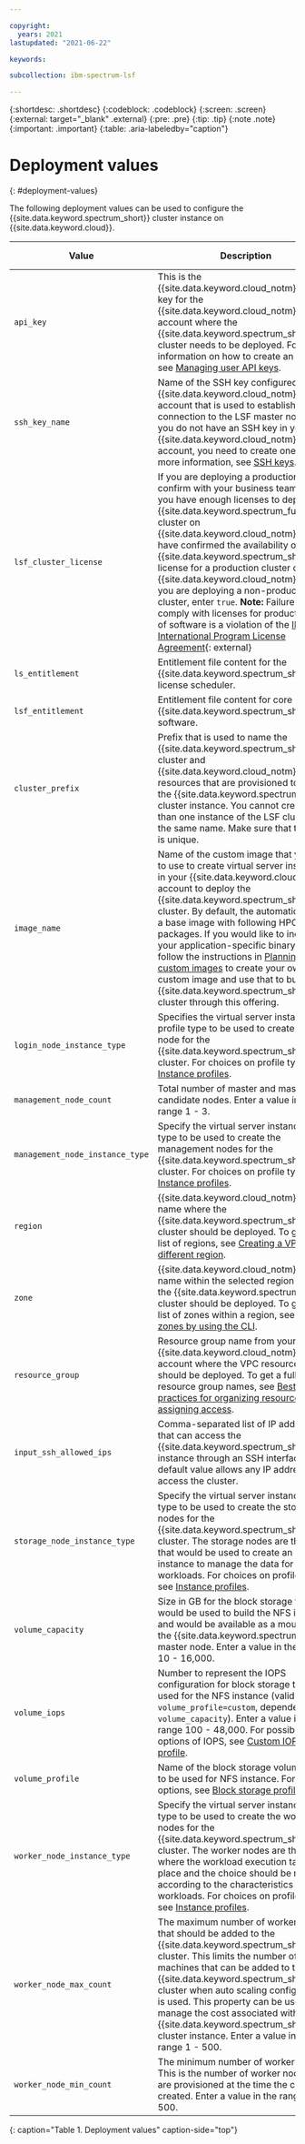 ```yaml
---

copyright:
  years: 2021
lastupdated: "2021-06-22"

keywords: 

subcollection: ibm-spectrum-lsf

---
```


{:shortdesc: .shortdesc}
{:codeblock: .codeblock}
{:screen: .screen}
{:external: target="_blank" .external}
{:pre: .pre}
{:tip: .tip}
{:note .note}
{:important: .important}
{:table: .aria-labeledby="caption"}

# Deployment values
{: #deployment-values}

The following deployment values can be used to configure the {{site.data.keyword.spectrum_short}} cluster instance on {{site.data.keyword.cloud}}.

| Value | Description | Is it required? | Default value |
| ----- | ----------- | --------------- | ------------ |
| `api_key` | This is the {{site.data.keyword.cloud_notm}} API key for the {{site.data.keyword.cloud_notm}} account where the {{site.data.keyword.spectrum_short}} cluster needs to be deployed. For more information on how to create an API key, see [Managing user API keys](/docs/account?topic=account-userapikey). | Yes | None |
| `ssh_key_name` | Name of the SSH key configured in your {{site.data.keyword.cloud_notm}} account that is used to establish a connection to the LSF master node. If you do not have an SSH key in your {{site.data.keyword.cloud_notm}} account, you need to create one. For more information, see [SSH keys](/docs/vpc?topic=vpc-ssh-keys). | Yes | None |
| `lsf_cluster_license` | If you are deploying a production cluster, confirm with your business team that you have enough licenses to deploy the {{site.data.keyword.spectrum_full_notm}} cluster on {{site.data.keyword.cloud_notm}}. If you have confirmed the availability of the {{site.data.keyword.spectrum_short}} license for a production cluster on {{site.data.keyword.cloud_notm}} or if you are deploying a non-production cluster, enter `true`. **Note:** Failure to comply with licenses for production use of software is a violation of the [IBM International Program License Agreement](https://www.ibm.com/software/passportadvantage/programlicense.html){: external} | Yes | None |
| `ls_entitlement` | Entitlement file content for the {{site.data.keyword.spectrum_short}} license scheduler. | No | LS_Standard 10.1 () () () () 18b1928f13939bd17bf25e09a2dd8459f238028f |
| `lsf_entitlement` | Entitlement file content for core {{site.data.keyword.spectrum_short}} software. | No | LSF_Standard 10.1 () () () pa 3f08e215230ffe4608213630cd5ef1d8c9b4dfea | 
| `cluster_prefix` | Prefix that is used to name the {{site.data.keyword.spectrum_short}} cluster and {{site.data.keyword.cloud_notm}} resources that are provisioned to build the {{site.data.keyword.spectrum_short}} cluster instance. You cannot create more than one instance of the LSF cluster with the same name. Make sure that the name is unique. | No | `spectrum-lsf` |
| `image_name` | Name of the custom image that you want to use to create virtual server instances in your {{site.data.keyword.cloud_notm}} account to deploy the {{site.data.keyword.spectrum_short}} cluster. By default, the automation uses a base image with following HPC-related packages. If you would like to include your application-specific binary files, follow the instructions in [Planning for custom images](/docs/vpc?topic=vpc-planning-custom-images) to create your own custom image and use that to build the {{site.data.keyword.spectrum_short}} cluster through this offering. | No | `ibm_cloud_spectrum_lsf_XXX` |
| `login_node_instance_type` | Specifies the virtual server instance profile type to be used to create the login node for the {{site.data.keyword.spectrum_short}} cluster. For choices on profile types, see [Instance profiles](/docs/vpc?topic=vpc-profiles). | No | bx2-2x8 |
| `management_node_count` | Total number of master and master candidate nodes. Enter a value in the range 1 - 3.| No | 2 |
| `management_node_instance_type` | Specify the virtual server instance profile type to be used to create the management nodes for the {{site.data.keyword.spectrum_short}} cluster. For choices on profile types, see [Instance profiles](/docs/vpc?topic=vpc-profiles). | No | bx2-4x16 |
| `region` | {{site.data.keyword.cloud_notm}} region name where the {{site.data.keyword.spectrum_short}} cluster should be deployed. To get a full list of regions, see [Creating a VPC in a different region](/docs/vpc?topic=vpc-creating-a-vpc-in-a-different-region). | No | `us-south` |
| `zone` | {{site.data.keyword.cloud_notm}} zone name within the selected region where the {{site.data.keyword.spectrum_short}} cluster should be deployed. To get a full list of zones within a region, see [Get zones by using the CLI](/docs/vpc?topic=vpc-creating-a-vpc-in-a-different-region#get-zones-using-the-cli). | No | `us-south-3` |
| `resource_group` | Resource group name from your {{site.data.keyword.cloud_notm}} account where the VPC resources should be deployed. To get a full list of resource group names, see [Best practices for organizing resources and assigning access](/docs/account?topic=account-account_setup). | No | Default |
| `input_ssh_allowed_ips` | Comma-separated list of IP addresses that can access the {{site.data.keyword.spectrum_short}} instance through an SSH interface. The default value allows any IP address to access the cluster. | No | 0.0.0.0/0 |
| `storage_node_instance_type` | Specify the virtual server instance profile type to be used to create the storage nodes for the {{site.data.keyword.spectrum_short}} cluster. The storage nodes are the ones that would be used to create an NFS instance to manage the data for HPC workloads. For choices on profile types, see [Instance profiles](/docs/vpc?topic=vpc-profiles). | No | bx2-2x8 |
| `volume_capacity` | Size in GB for the block storage that would be used to build the NFS instance and would be available as a mount on the {{site.data.keyword.spectrum_short}} master node. Enter a value in the range 10 - 16,000. | No | 100 GB |
| `volume_iops` | Number to represent the IOPS configuration for block storage to be used for the NFS instance (valid only for `volume_profile=custom`, dependent on `volume_capacity`). Enter a value in the range 100 - 48,000. For possible options of IOPS, see [Custom IOPS profile](/docs/vpc?topic=vpc-block-storage-profiles#custom). | No | 300 |
| `volume_profile` | Name of the block storage volume type to be used for NFS instance. For possible options, see [Block storage profiles](/docs/vpc?topic=vpc-block-storage-profiles). | No | `general_purpose` |
| `worker_node_instance_type` | Specify the virtual server instance profile type to be used to create the worker nodes for the {{site.data.keyword.spectrum_short}} cluster. The worker nodes are the ones where the workload execution takes place and the choice should be made according to the characteristics of the workloads. For choices on profile types, see [Instance profiles](/docs/vpc?topic=vpc-profiles). | No | bx2-4x16 |
| `worker_node_max_count` | The maximum number of worker nodes that should be added to the {{site.data.keyword.spectrum_short}} cluster. This limits the number of machines that can be added to the {{site.data.keyword.spectrum_short}} cluster when auto scaling configuration is used. This property can be used to manage the cost associated with the {{site.data.keyword.spectrum_short}} cluster instance. Enter a value in the range 1 - 500. | No | 10 |
| `worker_node_min_count` | The minimum number of worker nodes. This is the number of worker nodes that are provisioned at the time the cluster is created. Enter a value in the range 0 - 500. | No | 0 | 
{: caption="Table 1. Deployment values" caption-side="top"} 

